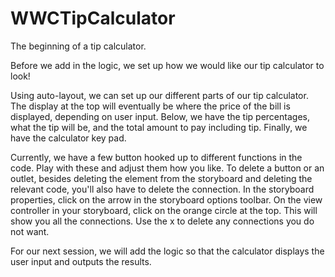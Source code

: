 # WWCTipCalculator
The beginning of a tip calculator.

Before we add in the logic, we set up how we would like our tip calculator to look!

Using auto-layout, we can set up our different parts of our tip calculator.
The display at the top will eventually be where the price of the bill is displayed, depending on user input.
Below, we have the tip percentages, what the tip will be, and the total amount to pay including tip.
Finally, we have the calculator key pad.

Currently, we have a few button hooked up to different functions in the code. Play with these and adjust them how you like. To delete a button or an outlet, besides deleting the element from the storyboard and deleting the relevant code, you'll also have to delete the connection. In the storyboard properties, click on the arrow in the storyboard options toolbar. On the view controller in your storyboard, click on the orange circle at the top. This will show you all the connections. Use the x to delete any connections you do not want.

For our next session, we will add the logic so that the calculator displays the user input and outputs the results.
